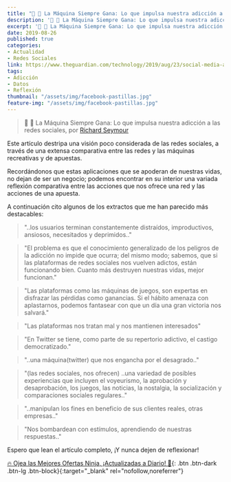 ```yaml
---
title: "📰 💊 La Máquina Siempre Gana: Lo que impulsa nuestra adicción a las redes sociales"
description: '📰 💊 La Máquina Siempre Gana: Lo que impulsa nuestra adicción a las redes sociales, por Richard Seymour'
excerpt: '📰 💊 La Máquina Siempre Gana: Lo que impulsa nuestra adicción a las redes sociales, por Richard Seymour'
date: 2019-08-26
published: true
categories:
- Actualidad
- Redes Sociales
link: https://www.theguardian.com/technology/2019/aug/23/social-media-addiction-gambling
tags:
- Adicción
- Datos
- Reflexión
thumbnail: "/assets/img/facebook-pastillas.jpg"
feature-img: "/assets/img/facebook-pastillas.jpg"
---
```

> 📰 💊 La Máquina Siempre Gana: Lo que impulsa nuestra adicción a las redes sociales, por [Richard Seymour](https://twitter.com/leninology)

Este artículo destripa una visión poco considerada de las redes sociales, a través de una extensa comparativa entre las redes y las máquinas recreativas y de apuestas.

Recordándonos que estas aplicaciones que se apoderan de nuestras vidas, no dejan de ser un negocio; podemos encontrar en su interior una variada reflexión comparativa entre las acciones que nos ofrece una red y las acciones de una apuesta.

A continuación cito algunos de los extractos que me han parecido más destacables:

> "..los usuarios terminan constantemente distraídos, improductivos, ansiosos, necesitados y deprimidos.."

> "El problema es que el conocimiento generalizado de los peligros de la adicción no impide que ocurra; del mismo modo; sabemos, que si las plataformas de redes sociales nos vuelven adictos, están funcionando bien. Cuanto más destruyen nuestras vidas, mejor funcionan."

> "Las plataformas como las máquinas de juegos, son expertas en disfrazar las pérdidas como ganancias. Si el hábito amenaza con aplastarnos, podemos fantasear con que un día una gran victoria nos salvará."

> "Las plataformas nos tratan mal y nos mantienen interesados"

> "En Twitter se tiene, como parte de su repertorio adictivo, el castigo democratizado."

> "..una máquina(twitter) que nos engancha por el desagrado.."

> "(las redes sociales, nos ofrecen) ..una variedad de posibles experiencias que incluyen el voyeurismo, la aprobación y desaprobación, los juegos, las noticias, la nostalgia, la socialización y comparaciones sociales regulares.."

> "..manipulan los fines en beneficio de sus clientes reales, otras empresas.."

> "Nos bombardean con estímulos, aprendiendo de nuestras respuestas.."

Espero que lean el artículo completo, ¡Y nunca dejen de reflexionar!

[🔥 Ojea las Mejores Ofertas Ninja, ¡Actualizadas a Diario! 🎁](https://www.amazon.es/shop/cibercursos){: .btn .btn-dark .btn-lg .btn-block}{:target="_blank" rel="nofollow,noreferrer"}